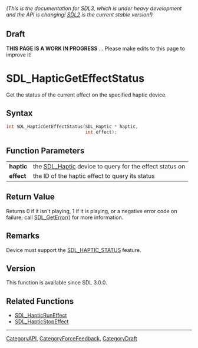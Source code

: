 ###### (This is the documentation for SDL3, which is under heavy development and the API is changing! [SDL2](https://wiki.libsdl.org/SDL2/) is the current stable version!)

## Draft

**THIS PAGE IS A WORK IN PROGRESS** ... Please make edits to this page to improve it!
# SDL_HapticGetEffectStatus

Get the status of the current effect on the specified haptic device.

## Syntax

```c
int SDL_HapticGetEffectStatus(SDL_Haptic * haptic,
                              int effect);

```

## Function Parameters

|                |                                                                       |
| -------------- | --------------------------------------------------------------------- |
| **haptic**     | the [SDL_Haptic](SDL_Haptic.md) device to query for the effect status on |
| **effect**     | the ID of the haptic effect to query its status                       |

## Return Value

Returns 0 if it isn't playing, 1 if it is playing, or a negative error code
on failure; call [SDL_GetError](SDL_GetError.md)() for more information.

## Remarks

Device must support the [SDL_HAPTIC_STATUS](SDL_HAPTIC_STATUS.md) feature.

## Version

This function is available since SDL 3.0.0.

## Related Functions

* [SDL_HapticRunEffect](SDL_HapticRunEffect.md)
* [SDL_HapticStopEffect](SDL_HapticStopEffect.md)

----
[CategoryAPI](CategoryAPI.md), [CategoryForceFeedback](CategoryForceFeedback.md), [CategoryDraft](CategoryDraft.md)
